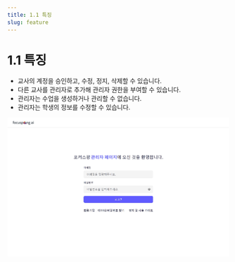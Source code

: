 ```yaml
---
title: 1.1 특징
slug: feature
---
```

# 1.1 특징

* 교사의 계정을 승인하고, 수정, 정지, 삭제할 수 있습니다.
* 다른 교사를 관리자로 추가해 관리자 권한을 부여할 수 있습니다. 
* 관리자는 수업을 생성하거나 관리할 수 없습니다. 
* 관리자는 학생의 정보를 수정할 수 있습니다. 

![](/img/mag_1-2.jpg)
